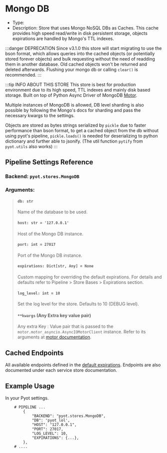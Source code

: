 # Mongo DB

- Type: <Badge text="Pyot Cache" vertical="middle" /> <Badge text="Sharding" type="error" vertical="middle" />
- Description: Store that uses Mongo NoSQL DBs as Caches. This cache provides high speed read/write in disk persistent storage, objects expirations are handled by Mongo's TTL indexes.

:::danger DEPRECATION
Since v3.1.0 this store will start migrating to use the bson format, which allows queries into the cached objects (or potentially stored forever objects) and bulk requesting without the need of readding them in another database. Old cached objects won't be returned and deleted afterwards. Flushing your mongo db or calling `clear()` is recommended.
:::

:::tip INFO ABOUT THIS STORE
This store is best for production environment due to its high speed, TTL indexes and mainly disk based storage. Built on top of Python Async Driver of MongoDB [Motor](https://motor.readthedocs.io/en/stable/).

Multiple instances of MongoDB is allowed, DB level sharding is also possible by following the Mongo's docs for sharding and pass the necessary kwargs to the settings.

Objects are stored as bytes strings serialized by `pickle` due to faster performance than bson format, to get a cached object from the db without using pyot's pipeline, `pickle.loads()` is needed for deserializing to python dictionary and further able to jsonify. (The util function `pytify` from `pyot.utils` also works) 
:::

## Pipeline Settings Reference
### Backend: `pyot.stores.MongoDB`
### Arguments:
> #### `db: str`
> Name of the database to be used.
>
> #### `host: str = '127.0.0.1'`
> Host of the Mongo DB instance.
>
> #### `port: int = 27017`
> Port of the Mongo DB instance.
>
> #### `expirations: Dict[str, Any] = None`
> Custom mapping for overriding the default expirations. For details and defaults refer to Pipeline > Store Bases > Expirations section.
>
> #### `log_level: int = 10`
> Set the log level for the store. Defaults to 10 (DEBUG level).
>
> #### `**kwargs` (Any Extra key value pair)
> Any extra Key : Value pair that is passed to the `motor.motor_asyncio.AsyncIOMotorClient` instance. Refer to its arguments at [motor documentation](https://motor.readthedocs.io/en/stable/).

## Cached Endpoints

All available endpoints defined in the [default expirations](/pipeline/expiration.html#default-expirations). Endpoints are also documented under each service store documentation.

## Example Usage

In your Pyot settings.

```python{3}
    # PIPELINE ...
        {
            "BACKEND": "pyot.stores.MongoDB",
            "DB": 'pyot_lol',
            "HOST": "127.0.0.1",
            "PORT": 27017,
            "LOG_LEVEL": 10,
            "EXPIRATIONS": {...},
        },
    # ....
```
